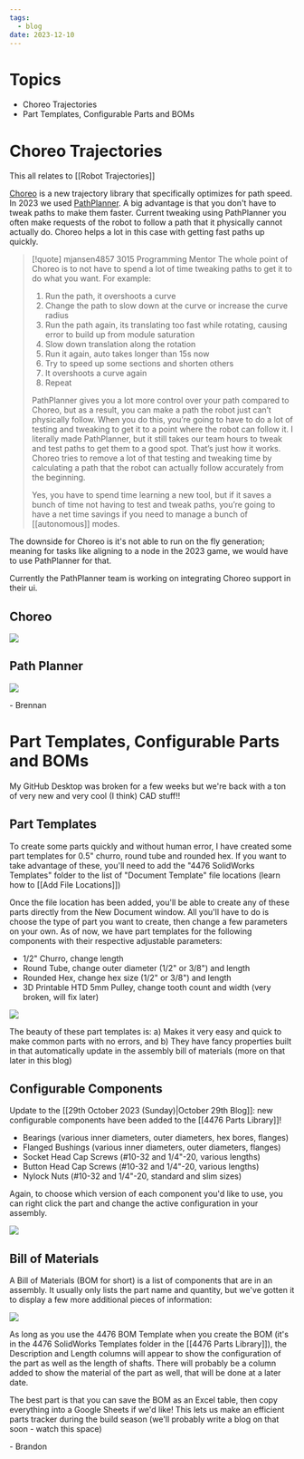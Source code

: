 ```yaml
---
tags:
  - blog
date: 2023-12-10
---
```

# Topics
- Choreo Trajectories
- Part Templates, Configurable Parts and BOMs
# Choreo Trajectories

This all relates to [[Robot Trajectories]]

[Choreo](https://www.chiefdelphi.com/t/introducing-choreo-a-new-approach-to-swerve-trajectories/445236) is a new trajectory library that specifically optimizes for path speed. In 2023 we used [PathPlanner](https://www.chiefdelphi.com/t/pathplanner-2024-beta/442364). A big advantage is that you don't have to tweak paths to make them faster. Current tweaking using PathPlanner you often make requests of the robot to follow a path that it physically cannot actually do. Choreo helps a lot in this case with getting fast paths up quickly.

> [!quote] mjansen4857 3015 Programming Mentor
> The whole point of Choreo is to not have to spend a lot of time tweaking paths to get it to do what you want. For example:
> 1. Run the path, it overshoots a curve
> 2. Change the path to slow down at the curve or increase the curve radius
> 3. Run the path again, its translating too fast while rotating, causing error to build up from module saturation
>4. Slow down translation along the rotation
>5. Run it again, auto takes longer than 15s now
>6. Try to speed up some sections and shorten others
>7. It overshoots a curve again
>8. Repeat
>   
>  PathPlanner gives you a lot more control over your path compared to Choreo, but as a result, you can make a path the robot just can’t physically follow. When you do this, you’re going to have to do a lot of testing and tweaking to get it to a point where the robot can follow it. I literally made PathPlanner, but it still takes our team hours to tweak and test paths to get them to a good spot. That’s just how it works. Choreo tries to remove a lot of that testing and tweaking time by calculating a path that the robot can actually follow accurately from the beginning.
>  
>  Yes, you have to spend time learning a new tool, but if it saves a bunch of time not having to test and tweak paths, you’re going to have a net time savings if you need to manage a bunch of [[autonomous]] modes.

The downside for Choreo is it's not able to run on the fly generation; meaning for tasks like aligning to a node in the 2023 game, we would have to use PathPlanner for that. 

Currently the PathPlanner team is working on integrating Choreo support in their ui.
## Choreo
![](https://www.chiefdelphi.com/uploads/default/original/3X/d/1/d19ece50b5decd0f791ac69af719c643dddc92c5.gif)
## Path Planner
![](https://www.chiefdelphi.com/uploads/default/original/3X/4/9/49554a9d337bdb9561b89b7d65dfe37835efafbb.gif)

\- Brennan
# Part Templates, Configurable Parts and BOMs

My GitHub Desktop was broken for a few weeks but we're back with a ton of very new and very cool (I think) CAD stuff!!
## Part Templates

To create some parts quickly and without human error, I have created some part templates for 0.5" churro, round tube and rounded hex. If you want to take advantage of these, you'll need to add the "4476 SolidWorks Templates" folder to the list of "Document Template" file locations (learn how to [[Add File Locations]])

Once the file location has been added, you'll be able to create any of these parts directly from the New Document window. All you'll have to do is choose the type of part you want to create, then change a few parameters on your own. As of now, we have part templates for the following components with their respective adjustable parameters:

- 1/2" Churro, change length
- Round Tube, change outer diameter (1/2" or 3/8") and length
- Rounded Hex, change hex size (1/2" or 3/8") and length
- 3D Printable HTD 5mm Pulley, change tooth count and width (very broken, will fix later)

![](https://i.imgur.com/0UNqEOc.png)

The beauty of these part templates is:
a) Makes it very easy and quick to make common parts with no errors, and
b) They have fancy properties built in that automatically update in the assembly bill of materials
(more on that later in this blog)
## Configurable Components

Update to the [[29th October 2023 (Sunday)|October 29th Blog]]: new configurable components have been added to the [[4476 Parts Library]]!
- Bearings (various inner diameters, outer diameters, hex bores, flanges)
- Flanged Bushings (various inner diameters, outer diameters, flanges)
- Socket Head Cap Screws (#10-32 and 1/4"-20, various lengths)
- Button Head Cap Screws (#10-32 and 1/4"-20, various lengths)
- Nylock Nuts (#10-32 and 1/4"-20, standard and slim sizes)

Again, to choose which version of each component you'd like to use, you can right click the part and change the active configuration in your assembly.

![](https://i.imgur.com/sDiOr1B.png)
## Bill of Materials

A Bill of Materials (BOM for short) is a list of components that are in an assembly. It usually only lists the part name and quantity, but we've gotten it to display a few more additional pieces of information:

![](https://i.imgur.com/Hd4qHzC.png)

As long as you use the 4476 BOM Template when you create the BOM (it's in the 4476 SolidWorks Templates folder in the [[4476 Parts Library]]), the Description and Length columns will appear to show the configuration of the part as well as the length of shafts. There will probably be a column added to show the material of the part as well, that will be done at a later date.

The best part is that you can save the BOM as an Excel table, then copy everything into a Google Sheets if we'd like! This lets us make an efficient parts tracker during the build season (we'll probably write a blog on that soon - watch this space)

\- Brandon
